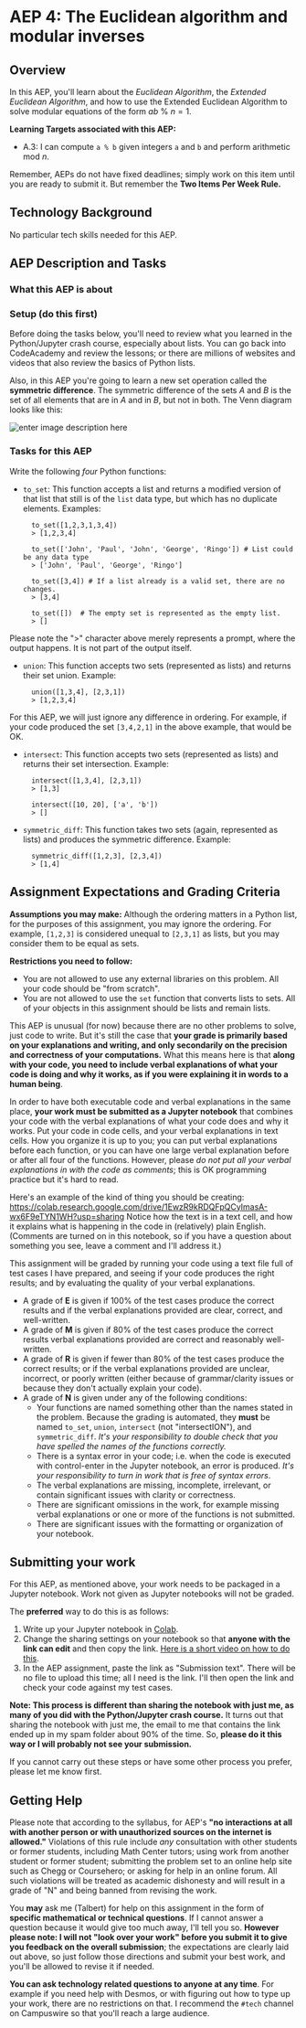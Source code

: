# AEP 4: The Euclidean algorithm and modular inverses

## Overview 

In this AEP, you'll learn about the *Euclidean Algorithm*, the *Extended Euclidean Algorithm*, and how to use the Extended Euclidean Algorithm to solve modular equations of the form $ab \ \% \ n = 1$. 


**Learning Targets associated with this AEP:**

-   A.3: I can compute  `a % b`  given integers  `a`  and  `b`  and perform arithmetic mod $n$.

Remember, AEPs do not have fixed deadlines; simply work on this item until you are ready to submit it. But remember the **Two Items Per Week Rule.** 

## Technology Background

No particular tech skills needed for this AEP. 

## AEP Description and Tasks 

### What this AEP is about





### Setup (do this first) 

Before doing the tasks below, you'll need to review what you learned in the Python/Jupyter crash course, especially about lists. You can go back into CodeAcademy and review the lessons; or there are millions of websites and videos that also review the basics of Python lists. 

Also, in this AEP you're going to learn a new set operation called the **symmetric difference**. The symmetric difference of the sets $A$ and $B$ is the set of all elements that are in $A$ and in $B$, but not in both. The Venn diagram looks like this: 

![enter image description here](https://cdn.programiz.com/sites/tutorial2program/files/set-symmetric-difference_1.png)

### Tasks for this AEP

Write the following _four_ Python functions:

+ `to_set`: This function accepts a list and returns a modified version of that list that still is of the `list` data type, but which has no duplicate elements. Examples:

		to_set([1,2,3,1,3,4])
		> [1,2,3,4]

		to_set(['John', 'Paul', 'John', 'George', 'Ringo']) # List could be any data type
		> ['John', 'Paul', 'George', 'Ringo']

		to_set([3,4]) # If a list already is a valid set, there are no changes. 
		> [3,4] 
				
		to_set([])  # The empty set is represented as the empty list. 
		> [] 

Please note the ">" character above merely represents a prompt, where the output happens. It is not part of the output itself. 

+ `union`: This function accepts two sets (represented as lists) and returns their set union. Example: 

		union([1,3,4], [2,3,1])
		> [1,2,3,4]

For this AEP, we will just ignore any difference in ordering. For example, if your code produced the set `[3,4,2,1]` in the above example, that would be OK. 

+ `intersect`: This function accepts two sets (represented as lists) and returns their set intersection. Example:

		intersect([1,3,4], [2,3,1])
		> [1,3]

		intersect([10, 20], ['a', 'b'])
		> [] 

+ `symmetric_diff`: This function takes two sets (again, represented as lists) and produces the symmetric difference. Example: 

		symmetric_diff([1,2,3], [2,3,4]) 
		> [1,4]


## Assignment Expectations and Grading Criteria 

__Assumptions you may make:__ Although the ordering matters in a Python list, for the purposes of this assignment, you may ignore the ordering. For example, `[1,2,3]` is considered unequal to `[2,3,1]` as lists, but you may consider them to be equal as sets. 

__Restrictions you need to follow:__ 
+ You are not allowed to use any external libraries on this problem. All your code should be "from scratch". 
+ You are not allowed to use the `set` function that converts lists to sets. All of your objects in this assignment should be lists and remain lists. 

This AEP is unusual (for now) because there are no other problems to solve, just code to write. But it's still the case that **your grade is primarily based on your explanations and writing, and only secondarily on the precision and correctness of your computations.** What this means here is that **along with your code, you need to include verbal explanations of what your code is doing and why it works, as if you were explaining it in words to a human being**. 

In order to have both executable code and verbal explanations in the same place, **your work must be submitted as a Jupyter notebook** that combines your code with the verbal explanations of what your code does and why it works. Put your code in code cells, and your verbal explanations in text cells. How you organize it is up to you; you can put verbal explanations before each function, or you can have one large verbal explanation before or after all four of the functions. However, please *do not put all your verbal explanations in with the code as comments*; this is OK programming practice but it's hard to read. 

Here's an example of the kind of thing you should be creating: https://colab.research.google.com/drive/1EwzR9kRDQFpQCyImasA-wx6F9eTYN1WH?usp=sharing  Notice how the text is in a text cell, and how it explains what is happening in the code in (relatively) plain English. (Comments are turned on in this notebook, so if you have a question about something you see, leave a comment and I'll address it.) 

This assignment will be graded by running your code using a text file full of test cases I have prepared, and seeing if your code produces the right results; and by evaluating the quality of your verbal explanations. 

+ A grade of **E** is given if 100% of the test cases produce the correct results and if the verbal explanations provided are clear, correct, and well-written. 
+ A grade of **M** is given if 80% of the test cases produce the correct results verbal explanations provided are correct and reasonably well-written. 
+ A grade of **R** is given if fewer than 80% of the test cases produce the correct results; or if the verbal explanations provided are unclear, incorrect, or poorly written (either because of grammar/clarity issues or because they don't actually explain your code). 
+ A grade of **N** is given under any of the following conditions: 
	+ Your functions are named something other than the names stated in the problem. Because the grading is automated, they **must** be named `to_set`, `union`,  `intersect` (not "intersectION"), and `symmetric_diff`. *It's your responsibility to double check that you have spelled the names of the functions correctly.* 
	+ There is a syntax error in your code; i.e. when the code is executed with control-enter in the Jupyter notebook, an error is produced. *It's your responsibility to turn in work that is free of syntax errors*. 
	+ The verbal explanations are missing, incomplete, irrelevant, or contain significant issues with clarity or correctness. 
	+ There are significant omissions in the work, for example missing verbal explanations or one or more of the functions is not submitted. 
	+ There are significant issues with the formatting or organization of your notebook. 



## Submitting your work 

For this AEP, as mentioned above, your work needs to be packaged in a Jupyter notebook. Work not given as Jupyter notebooks will not be graded. 

The **preferred** way to do this is as follows: 

1. Write up your Jupyter notebook in [Colab](https://colab.research.google.com/). 
2. Change the sharing settings on your notebook so that **anyone with the link can edit** and then copy the link. [Here is a short video on how to do this](https://drive.google.com/file/d/1NiGdyw6strJBjIYX2-CDnO-iz8EW4l_E/view). 
3. In the AEP assignment, paste the link as "Submission text". There will be no file to upload this time; all I need is the link. I'll then open the link and check your code against my test cases. 

**Note: This process is different than sharing the notebook with just me, as many of you did with the Python/Jupyter crash course.** It turns out that sharing the notebook with just me, the email to me that contains the link ended up in my spam folder about 90% of the time. So, **please do it this way or I will probably not see your submission.** 

If you cannot carry out these steps or have some other process you prefer, please let me know first. 

## Getting Help

Please note that according to the syllabus, for AEP's **"no interactions at all with another person or with unauthorized sources on the internet is allowed."** Violations of this rule include *any* consultation with other students or former students, including Math Center tutors; using work from another student or former student; submitting the problem set to an online help site such as Chegg or Coursehero; or asking for help in an online forum. All such violations will be treated as academic dishonesty and will result in a grade of "N" and being banned from revising the work. 

You **may** ask me (Talbert) for help on this assignment in the form of **specific mathematical or technical questions**. If I cannot answer a question because it would give too much away, I'll tell you so. **However please note: I will not "look over your work" before you submit it to give you feedback on the overall submission**; the expectations are clearly laid out above, so just follow those directions and submit your best work, and you'll be allowed to revise it if needed. 
 
**You can ask technology related questions to anyone at any time**. For example if you need help with Desmos, or with figuring out how to type up your work, there are no restrictions on that. I recommend the `#tech` channel on Campuswire so that you'll reach a large audience. 
<!--stackedit_data:
eyJoaXN0b3J5IjpbMTE3MzM1OTE4OF19
-->